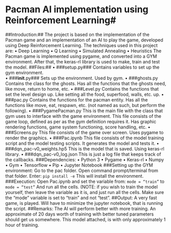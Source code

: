# Pacman AI implementation using Reinforcement Learning#
##Introduction:##
The project is based on the implementation of the Pacman game and an implementation of an AI to play the game, developed using Deep Reinforcement Learning. 
The techniques used in this project are:
•	Deep Learning
•	Q Learning
•	Simulated Annealing
•	Heuristics
The Pacman game is implemented using pygame, and converted into a GYM environment. After that, the keras-rl library is used to make, train and test the model. 
##Files:##
•	###setup.py###
Contains variables to set up the gym environment.  
•	###__init__.py###
Sets up the environment. Used by gym.
•	###ghosts.py
Contains the class for the ghosts. Has all the functions that the ghosts need, like move, return to home, etc.
•	###Level.py
Contains the functions that set the level design up. Like setting all the food, superfood, walls, etc. up.
•	###pac.py
Contains the functions for the pacman entity. Has all the functions like move, eat, respawn, etc. (not named as such, but perform the following).
•	###PygamePacman.py
This is the main file with the class that gym uses to interface with the game environment. This file consists of the game loop, defined as per as the gym definition requires it. Has graphic rendering functions, game system functioning, score handling, etc.
•	###Screens.py
This file consists of the game over screen. Uses pygame to render the graphics.
•	###Pac.ipynb
This file consists of the model training script and the model testing scripts. It generates the model and tests it.
•	###dqn_pac-v0_weights.hp5
This is the model that is saved. Using keras-rl library.
•	###dqn_pac-v0_log.json
This is just a log file that keeps track of the callbacks.
###Dependencies:
•	Python 3
•	Pygame
•	Keras-rl
•	Numpy
•	Gym
•	Tensorflow
•	Pip
•	Jupyter Notebook
###Setting up the GYM environment:
Go to the pac folder. Open command prompt/terminal from that folder. Enter:
	```pip install -e```
This will install the environment.
###Execution:
Open Pac.ipynb and set the variable from:
	```mode = “train”```
to
	```mode = “test”```
And run all the cells.
(NOTE: if you wish to train the model yourself, then leave the variable as it is, and just run all the cells. Make sure the “mode” variable is set to “train” and not “test”.
##Output:
A very fast game, is played. Will have to minimize the jupyter notebook, that is running the script.
##Remarks:
The AI will perform better with more training. An approximate of 20 days worth of training with better tuned parameters should get us somewhere. This model attached, is with only approximately 1 hour of training.
